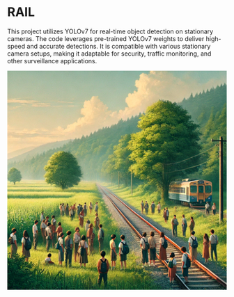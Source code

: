 # RAIL
This project utilizes YOLOv7 for real-time object detection on stationary cameras. The code leverages pre-trained YOLOv7 weights to deliver high-speed and accurate detections. It is compatible with various stationary camera setups, making it adaptable for security, traffic monitoring, and other surveillance applications.

![Alt text](data_test/railway.png)
